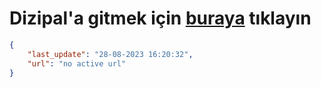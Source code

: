 # Dizipal'a gitmek için [buraya](None) tıklayın
        
```json
{
    "last_update": "28-08-2023 16:20:32",
    "url": "no active url"
}
```